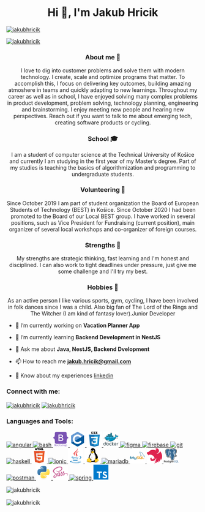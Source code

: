 <h1 align="center">Hi 👋, I'm Jakub Hricik</h1>

<p align="left"> <a href="https://twitter.com/jakubhricik" target="blank"><img src="https://img.shields.io/twitter/follow/jakubhricik?logo=twitter&style=for-the-badge" alt="jakubhricik" /></a> </p>

<p align="left"> <a href="https://www.linkedin.com/public-profile/settings?lipi=urn%3Ali%3Apage%3Ad_flagship3_profile_self_edit_contact-info%3B%2FM7e97%2B1Twi%2Fc52SJN3xxQ%3D%3D" target="blank"><img src="https://raw.githubusercontent.com/rahuldkjain/github-profile-readme-generator/master/src/images/icons/Social/linked-in-alt.svg" alt="jakubhricik" /></a> </p>

<div align="center">

<h3>
About me 👤
</h3>

I love to dig into customer problems and solve them with modern technology. I create, scale and optimize programs that matter. To accomplish this, I focus on delivering key outcomes, building amazing atmoshere in teams and quickly adapting to new learnings. Throughout my career as well as in school, I have enjoyed solving many complex problems in product development, problem solving, technology planning, engineering and brainstorming. I enjoy meeting new people and hearing new perspectives. Reach out if you want to talk to me about emerging tech, creating software products or cycling.

<h3>
School 🎓
</h3>
I am a student of computer science at the Technical University of Košice and currently I am studying in the first year of my Master’s degree. Part of my studies is teaching the basics of algorithmization and programming to undergraduate students.

<h3>
Volunteering 🤝 
</h3>
Since October 2019 I am part of student organization the Board of European Students of Technology (BEST) in Košice. Since October 2020 I had been promoted to the Board of our Local BEST group. I have worked in several positions, such as Vice President for Fundraising (current position), main organizer of several local workshops and co-organizer of foreign courses.
<h3>
Strengths 💪 
</h3>
My strengths are strategic thinking, fast learning and I'm honest and disciplined. I can also work to tight deadlines under pressure, just give me some challenge and I'll try my best. 
<h3>
Hobbies 🕺 
</h3>
As an active person I like various sports, gym, cycling, I have been involved in folk dances since I was a child. Also big fan of The Lord of the Rings and The Witcher (I am kind of fantasy lover).Junior Developer
</div>


- 🔭 I’m currently working on **Vacation Planner App**

- 🌱 I’m currently learning **Backend Development in NestJS**

- 💬 Ask me about **Java, NestJS, Backend Dvelopment**

- 📫 How to reach me **jakub.hricik@gmail.com**

- 📄 Know about my experiences [linkedin](https://www.linkedin.com/public-profile/settings?lipi=urn%3Ali%3Apage%3Ad_flagship3_profile_self_edit_contact-info%3B%2FM7e97%2B1Twi%2Fc52SJN3xxQ%3D%3D)

<h3 align="left">Connect with me:</h3>
<p align="left">
<a href="https://twitter.com/jakubhricik" target="blank"><img align="center" src="https://raw.githubusercontent.com/rahuldkjain/github-profile-readme-generator/master/src/images/icons/Social/twitter.svg" alt="jakubhricik" height="30" width="40" /></a>
<a href="https://linkedin.com/in/jakubhricik" target="blank"><img align="center" src="https://raw.githubusercontent.com/rahuldkjain/github-profile-readme-generator/master/src/images/icons/Social/linked-in-alt.svg" alt="jakubhricik" height="30" width="40" /></a>
</p>

<h3 align="left">Languages and Tools:</h3>
<p align="left"> <a href="https://angular.io" target="_blank" rel="noreferrer"> <img src="https://angular.io/assets/images/logos/angular/angular.svg" alt="angular" width="40" height="40"/> </a> <a href="https://www.gnu.org/software/bash/" target="_blank" rel="noreferrer"> <img src="https://www.vectorlogo.zone/logos/gnu_bash/gnu_bash-icon.svg" alt="bash" width="40" height="40"/> </a> <a href="https://getbootstrap.com" target="_blank" rel="noreferrer"> <img src="https://raw.githubusercontent.com/devicons/devicon/master/icons/bootstrap/bootstrap-plain-wordmark.svg" alt="bootstrap" width="40" height="40"/> </a> <a href="https://www.cprogramming.com/" target="_blank" rel="noreferrer"> <img src="https://raw.githubusercontent.com/devicons/devicon/master/icons/c/c-original.svg" alt="c" width="40" height="40"/> </a> <a href="https://www.w3schools.com/css/" target="_blank" rel="noreferrer"> <img src="https://raw.githubusercontent.com/devicons/devicon/master/icons/css3/css3-original-wordmark.svg" alt="css3" width="40" height="40"/> </a> <a href="https://www.docker.com/" target="_blank" rel="noreferrer"> <img src="https://raw.githubusercontent.com/devicons/devicon/master/icons/docker/docker-original-wordmark.svg" alt="docker" width="40" height="40"/> </a> <a href="https://www.figma.com/" target="_blank" rel="noreferrer"> <img src="https://www.vectorlogo.zone/logos/figma/figma-icon.svg" alt="figma" width="40" height="40"/> </a> <a href="https://firebase.google.com/" target="_blank" rel="noreferrer"> <img src="https://www.vectorlogo.zone/logos/firebase/firebase-icon.svg" alt="firebase" width="40" height="40"/> </a> <a href="https://git-scm.com/" target="_blank" rel="noreferrer"> <img src="https://www.vectorlogo.zone/logos/git-scm/git-scm-icon.svg" alt="git" width="40" height="40"/> </a> <a href="https://www.haskell.org/" target="_blank" rel="noreferrer"> <img src="https://upload.wikimedia.org/wikipedia/commons/1/1c/Haskell-Logo.svg" alt="haskell" width="40" height="40"/> </a> <a href="https://www.w3.org/html/" target="_blank" rel="noreferrer"> <img src="https://raw.githubusercontent.com/devicons/devicon/master/icons/html5/html5-original-wordmark.svg" alt="html5" width="40" height="40"/> </a> <a href="https://ionicframework.com" target="_blank" rel="noreferrer"> <img src="https://upload.wikimedia.org/wikipedia/commons/d/d1/Ionic_Logo.svg" alt="ionic" width="40" height="40"/> </a> <a href="https://www.java.com" target="_blank" rel="noreferrer"> <img src="https://raw.githubusercontent.com/devicons/devicon/master/icons/java/java-original.svg" alt="java" width="40" height="40"/> </a> <a href="https://www.linux.org/" target="_blank" rel="noreferrer"> <img src="https://raw.githubusercontent.com/devicons/devicon/master/icons/linux/linux-original.svg" alt="linux" width="40" height="40"/> </a> <a href="https://mariadb.org/" target="_blank" rel="noreferrer"> <img src="https://www.vectorlogo.zone/logos/mariadb/mariadb-icon.svg" alt="mariadb" width="40" height="40"/> </a> <a href="https://www.mysql.com/" target="_blank" rel="noreferrer"> <img src="https://raw.githubusercontent.com/devicons/devicon/master/icons/mysql/mysql-original-wordmark.svg" alt="mysql" width="40" height="40"/> </a> <a href="https://nestjs.com/" target="_blank" rel="noreferrer"> <img src="https://raw.githubusercontent.com/devicons/devicon/master/icons/nestjs/nestjs-plain.svg" alt="nestjs" width="40" height="40"/> </a> <a href="https://www.postgresql.org" target="_blank" rel="noreferrer"> <img src="https://raw.githubusercontent.com/devicons/devicon/master/icons/postgresql/postgresql-original-wordmark.svg" alt="postgresql" width="40" height="40"/> </a> <a href="https://postman.com" target="_blank" rel="noreferrer"> <img src="https://www.vectorlogo.zone/logos/getpostman/getpostman-icon.svg" alt="postman" width="40" height="40"/> </a> <a href="https://www.python.org" target="_blank" rel="noreferrer"> <img src="https://raw.githubusercontent.com/devicons/devicon/master/icons/python/python-original.svg" alt="python" width="40" height="40"/> </a> <a href="https://sass-lang.com" target="_blank" rel="noreferrer"> <img src="https://raw.githubusercontent.com/devicons/devicon/master/icons/sass/sass-original.svg" alt="sass" width="40" height="40"/> </a> <a href="https://spring.io/" target="_blank" rel="noreferrer"> <img src="https://www.vectorlogo.zone/logos/springio/springio-icon.svg" alt="spring" width="40" height="40"/> </a> <a href="https://www.typescriptlang.org/" target="_blank" rel="noreferrer"> <img src="https://raw.githubusercontent.com/devicons/devicon/master/icons/typescript/typescript-original.svg" alt="typescript" width="40" height="40"/> </a> </p>

<p><img align="center" src="https://github-readme-stats.vercel.app/api/top-langs?username=jakubhricik&show_icons=true&theme=dark&locale=en&layout=compact" alt="jakubhricik" /></p>

<p><img align="center" src="https://github-readme-streak-stats.herokuapp.com/?user=jakubhricik&" alt="jakubhricik" /></p>

